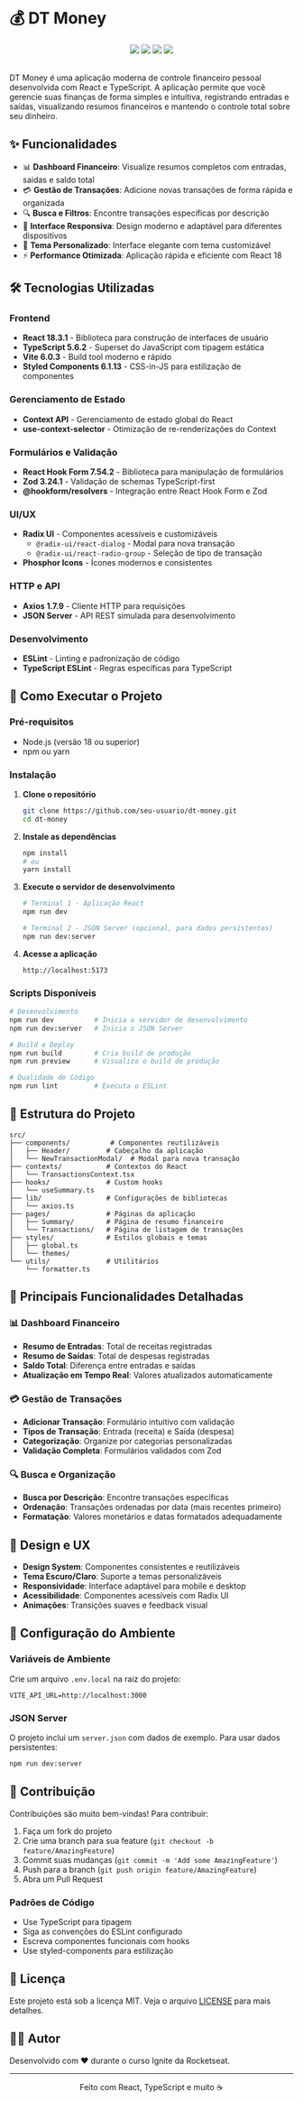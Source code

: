 
# 💰 DT Money

<div align="center">
  <img src="https://img.shields.io/badge/React-18.3.1-61DAFB?style=for-the-badge&logo=react&logoColor=white" />
  <img src="https://img.shields.io/badge/TypeScript-5.6.2-3178C6?style=for-the-badge&logo=typescript&logoColor=white" />
  <img src="https://img.shields.io/badge/Vite-6.0.3-646CFF?style=for-the-badge&logo=vite&logoColor=white" />
  <img src="https://img.shields.io/badge/Styled--Components-6.1.13-DB7093?style=for-the-badge&logo=styled-components&logoColor=white" />
</div>

<br>

DT Money é uma aplicação moderna de controle financeiro pessoal desenvolvida com React e TypeScript. A aplicação permite que você gerencie suas finanças de forma simples e intuitiva, registrando entradas e saídas, visualizando resumos financeiros e mantendo o controle total sobre seu dinheiro.

## ✨ Funcionalidades

- 📊 **Dashboard Financeiro**: Visualize resumos completos com entradas, saídas e saldo total
- 💳 **Gestão de Transações**: Adicione novas transações de forma rápida e organizada
- 🔍 **Busca e Filtros**: Encontre transações específicas por descrição
- 📱 **Interface Responsiva**: Design moderno e adaptável para diferentes dispositivos
- 🎨 **Tema Personalizado**: Interface elegante com tema customizável
- ⚡ **Performance Otimizada**: Aplicação rápida e eficiente com React 18

## 🛠️ Tecnologias Utilizadas

### Frontend
- **React 18.3.1** - Biblioteca para construção de interfaces de usuário
- **TypeScript 5.6.2** - Superset do JavaScript com tipagem estática
- **Vite 6.0.3** - Build tool moderno e rápido
- **Styled Components 6.1.13** - CSS-in-JS para estilização de componentes

### Gerenciamento de Estado
- **Context API** - Gerenciamento de estado global do React
- **use-context-selector** - Otimização de re-renderizações do Context

### Formulários e Validação
- **React Hook Form 7.54.2** - Biblioteca para manipulação de formulários
- **Zod 3.24.1** - Validação de schemas TypeScript-first
- **@hookform/resolvers** - Integração entre React Hook Form e Zod

### UI/UX
- **Radix UI** - Componentes acessíveis e customizáveis
  - `@radix-ui/react-dialog` - Modal para nova transação
  - `@radix-ui/react-radio-group` - Seleção de tipo de transação
- **Phosphor Icons** - Ícones modernos e consistentes

### HTTP e API
- **Axios 1.7.9** - Cliente HTTP para requisições
- **JSON Server** - API REST simulada para desenvolvimento

### Desenvolvimento
- **ESLint** - Linting e padronização de código
- **TypeScript ESLint** - Regras específicas para TypeScript

## 🚀 Como Executar o Projeto

### Pré-requisitos
- Node.js (versão 18 ou superior)
- npm ou yarn

### Instalação

1. **Clone o repositório**
   ```bash
   git clone https://github.com/seu-usuario/dt-money.git
   cd dt-money
   ```

2. **Instale as dependências**
   ```bash
   npm install
   # ou
   yarn install
   ```

3. **Execute o servidor de desenvolvimento**
   ```bash
   # Terminal 1 - Aplicação React
   npm run dev
   
   # Terminal 2 - JSON Server (opcional, para dados persistentes)
   npm run dev:server
   ```

4. **Acesse a aplicação**
   ```
   http://localhost:5173
   ```

### Scripts Disponíveis

```bash
# Desenvolvimento
npm run dev          # Inicia o servidor de desenvolvimento
npm run dev:server   # Inicia o JSON Server

# Build e Deploy
npm run build        # Cria build de produção
npm run preview      # Visualiza o build de produção

# Qualidade de Código
npm run lint         # Executa o ESLint
```

## 📁 Estrutura do Projeto

```
src/
├── components/          # Componentes reutilizáveis
│   ├── Header/         # Cabeçalho da aplicação
│   └── NewTransactionModal/  # Modal para nova transação
├── contexts/           # Contextos do React
│   └── TransactionsContext.tsx
├── hooks/              # Custom hooks
│   └── useSummary.ts
├── lib/                # Configurações de bibliotecas
│   └── axios.ts
├── pages/              # Páginas da aplicação
│   ├── Summary/        # Página de resumo financeiro
│   └── Transactions/   # Página de listagem de transações
├── styles/             # Estilos globais e temas
│   ├── global.ts
│   └── themes/
└── utils/              # Utilitários
    └── formatter.ts
```

## 🎯 Principais Funcionalidades Detalhadas

### 📊 Dashboard Financeiro
- **Resumo de Entradas**: Total de receitas registradas
- **Resumo de Saídas**: Total de despesas registradas  
- **Saldo Total**: Diferença entre entradas e saídas
- **Atualização em Tempo Real**: Valores atualizados automaticamente

### 💳 Gestão de Transações
- **Adicionar Transação**: Formulário intuitivo com validação
- **Tipos de Transação**: Entrada (receita) e Saída (despesa)
- **Categorização**: Organize por categorias personalizadas
- **Validação Completa**: Formulários validados com Zod

### 🔍 Busca e Organização
- **Busca por Descrição**: Encontre transações específicas
- **Ordenação**: Transações ordenadas por data (mais recentes primeiro)
- **Formatação**: Valores monetários e datas formatados adequadamente

## 🎨 Design e UX

- **Design System**: Componentes consistentes e reutilizáveis
- **Tema Escuro/Claro**: Suporte a temas personalizáveis
- **Responsividade**: Interface adaptável para mobile e desktop
- **Acessibilidade**: Componentes acessíveis com Radix UI
- **Animações**: Transições suaves e feedback visual

## 🔧 Configuração do Ambiente

### Variáveis de Ambiente
Crie um arquivo `.env.local` na raiz do projeto:

```env
VITE_API_URL=http://localhost:3000
```

### JSON Server
O projeto inclui um `server.json` com dados de exemplo. Para usar dados persistentes:

```bash
npm run dev:server
```

## 🤝 Contribuição

Contribuições são muito bem-vindas! Para contribuir:

1. Faça um fork do projeto
2. Crie uma branch para sua feature (`git checkout -b feature/AmazingFeature`)
3. Commit suas mudanças (`git commit -m 'Add some AmazingFeature'`)
4. Push para a branch (`git push origin feature/AmazingFeature`)
5. Abra um Pull Request

### Padrões de Código
- Use TypeScript para tipagem
- Siga as convenções do ESLint configurado
- Escreva componentes funcionais com hooks
- Use styled-components para estilização

## 📝 Licença

Este projeto está sob a licença MIT. Veja o arquivo [LICENSE](./LICENSE) para mais detalhes.

## 👨‍💻 Autor

Desenvolvido com ❤️ durante o curso Ignite da Rocketseat.

---

<div align="center">
  <p>Feito com React, TypeScript e muito ☕</p>
</div>
